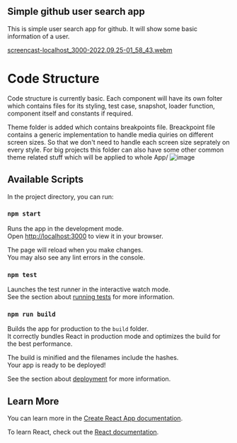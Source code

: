 
## Simple github user search app
This is simple user search app for github. It will show some basic information of a user.

[screencast-localhost_3000-2022.09.25-01_58_43.webm](https://user-images.githubusercontent.com/20905059/192119778-3da23e8e-22c2-4439-998f-b1ea56eb6cbd.webm)

# Code Structure
Code structure is currently basic. Each component will have its own folter which contains files for its styling, test case, snapshot, loader function, component itself and constants if required.

Theme folder is added which contains breakpoints file. Breackpoint file contains a generic implementation to handle media quiries on different screen sizes.
So that we don't need to handle each screen size seprately on every style. For big projects this folder can also have some other common theme related stuff which will be applied to whole App/
![image](https://user-images.githubusercontent.com/20905059/192119807-d5117bfc-0f3f-4219-b86f-6b75d5a4b216.png)


## Available Scripts

In the project directory, you can run:

### `npm start`

Runs the app in the development mode.\
Open [http://localhost:3000](http://localhost:3000) to view it in your browser.

The page will reload when you make changes.\
You may also see any lint errors in the console.

### `npm test`

Launches the test runner in the interactive watch mode.\
See the section about [running tests](https://facebook.github.io/create-react-app/docs/running-tests) for more information.

### `npm run build`

Builds the app for production to the `build` folder.\
It correctly bundles React in production mode and optimizes the build for the best performance.

The build is minified and the filenames include the hashes.\
Your app is ready to be deployed!

See the section about [deployment](https://facebook.github.io/create-react-app/docs/deployment) for more information.


## Learn More

You can learn more in the [Create React App documentation](https://facebook.github.io/create-react-app/docs/getting-started).

To learn React, check out the [React documentation](https://reactjs.org/).

